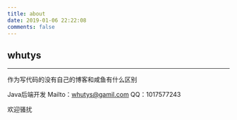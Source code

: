 ```yaml
---
title: about
date: 2019-01-06 22:22:08
comments: false
---
```

## whutys
---
作为写代码的没有自己的博客和咸鱼有什么区别

Java后端开发
Mailto：whutys@gamil.com
QQ：1017577243

欢迎骚扰
